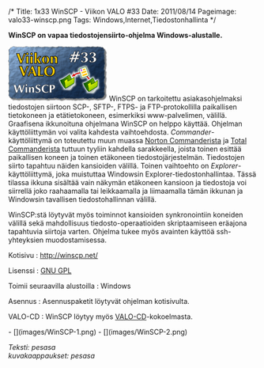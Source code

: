 /*
Title: 1x33 WinSCP - Viikon VALO #33
Date: 2011/08/14
Pageimage: valo33-winscp.png
Tags: Windows,Internet,Tiedostonhallinta
*/

**WinSCP on vapaa tiedostojensiirto-ohjelma Windows-alustalle.**

![](images/valo33-winscp.png "fig:valo33-winscp.png") WinSCP on tarkoitettu
asiakasohjelmaksi tiedostojen siirtoon SCP-, SFTP-, FTPS- ja
FTP-protokollilla paikallisen tietokoneen ja etätietokoneen, esimerkiksi
www-palvelimen, välillä. Graafisena ikkunoituna ohjelmana WinSCP on
helppo käyttää. Ohjelman käyttöliittymän voi valita kahdesta
vaihtoehdosta. *Commander*-käyttöliittymä on toteutettu muun muassa
[Norton Commanderista](http://en.wikipedia.org/wiki/Norton_Commander) ja
[Total Commanderista](http://en.wikipedia.org/wiki/Total_Commander)
tuttuun tyyliin kahdella sarakkeella, joista toinen esittää paikallisen
koneen ja toinen etäkoneen tiedostojärjestelmän. Tiedostojen siirto
tapahtuu näiden kansioiden välillä. Toinen vaihtoehto on
*Explorer*-käyttöliittymä, joka muistuttaa Windowsin
Explorer-tiedostonhallintaa. Tässä tilassa ikkuna sisältää vain näkymän
etäkoneen kansioon ja tiedostoja voi siirrellä joko raahaamalla tai
leikkaamalla ja liimaamalla tämän ikkunan ja Windowsin tavallisen
tiedostohallinnan välillä.

WinSCP:stä löytyvät myös toiminnot kansioiden synkronointiin koneiden
välillä sekä mahdollisuus tiedosto-operaatioiden skriptaamiseen eräajona
tapahtuvia siirtoja varten. Ohjelma tukee myös avainten käyttöä
ssh-yhteyksien muodostamisessa.

Kotisivu
:   <http://winscp.net/>

Lisenssi
:   [GNU GPL](GNU_GPL)

Toimii seuraavilla alustoilla
:   Windows

Asennus
:   Asennuspaketit löytyvät ohjelman kotisivulta.

VALO-CD
:   WinSCP löytyy myös
    [VALO-CD](http://www.valo-cd.fi/ilmainen_winscp)-kokoelmasta.

<div class="psgallery" markdown="1">
-   [](images/WinSCP-1.png)
-   [](images/WinSCP-2.png)
</div>

*Teksti: pesasa* <br />
*kuvakaappaukset: pesasa*
